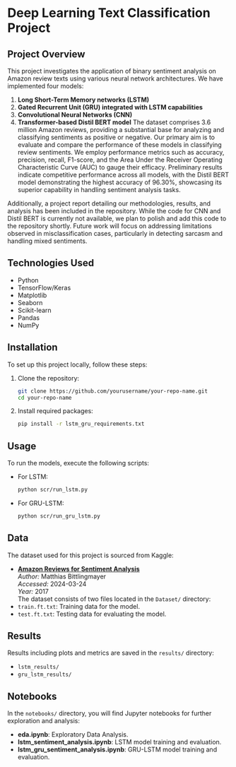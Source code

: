 # Deep Learning Text Classification Project
## Project Overview

This project investigates the application of binary sentiment analysis on Amazon review texts using various neural network architectures. We have implemented four models:
1. **Long Short-Term Memory networks (LSTM)**
2. **Gated Recurrent Unit (GRU) integrated with LSTM capabilities**
3. **Convolutional Neural Networks (CNN)**
4. **Transformer-based Distil BERT model**
The dataset comprises 3.6 million Amazon reviews, providing a substantial base for analyzing and classifying sentiments as positive or negative.
Our primary aim is to evaluate and compare the performance of these models in classifying review sentiments. We employ performance metrics such as accuracy, precision, recall, F1-score, and the Area Under the Receiver Operating Characteristic Curve (AUC) to gauge their efficacy. Preliminary results indicate competitive performance across all models, with the Distil BERT model demonstrating the highest accuracy of 96.30%, showcasing its superior capability in handling sentiment analysis tasks.

Additionally, a project report detailing our methodologies, results, and analysis has been included in the repository. While the code for CNN and Distil BERT is currently not available, we plan to polish and add this code to the repository shortly. Future work will focus on addressing limitations observed in misclassification cases, particularly in detecting sarcasm and handling mixed sentiments.
## Technologies Used
- Python
- TensorFlow/Keras
- Matplotlib
- Seaborn
- Scikit-learn
- Pandas
- NumPy
## Installation
To set up this project locally, follow these steps:
1. Clone the repository:
   ```bash
   git clone https://github.com/yourusername/your-repo-name.git
   cd your-repo-name
   ```
2. Install required packages:
   ```bash
   pip install -r lstm_gru_requirements.txt
   ```
## Usage
To run the models, execute the following scripts:
- For LSTM:
   ```bash
   python scr/run_lstm.py
   ```
- For GRU-LSTM:
   ```bash
   python scr/run_gru_lstm.py
   ```
## Data
The dataset used for this project is sourced from Kaggle:
- **[Amazon Reviews for Sentiment Analysis](https://www.kaggle.com/datasets/bittlingmayer/amazonreviews)**  
  *Author:* Matthias Bittlingmayer  
  *Accessed:* 2024-03-24  
  *Year:* 2017  
  The dataset consists of two files located in the `Dataset/` directory:
- `train.ft.txt`: Training data for the model.
- `test.ft.txt`: Testing data for evaluating the model.
## Results
Results including plots and metrics are saved in the `results/` directory:
- `lstm_results/`
- `gru_lstm_results/`
## Notebooks
In the `notebooks/` directory, you will find Jupyter notebooks for further exploration and analysis:
- **eda.ipynb**: Exploratory Data Analysis.
- **lstm_sentiment_analysis.ipynb**: LSTM model training and evaluation.
- **lstm_gru_sentiment_analysis.ipynb**: GRU-LSTM model training and evaluation.
